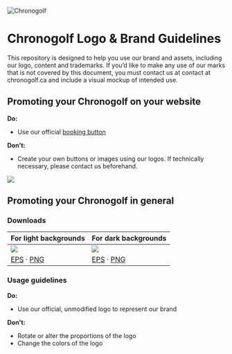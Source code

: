 ![Chronogolf][crest]

Chronogolf Logo & Brand Guidelines
==========

This repository is designed to help you use our brand and assets, including our logo, content and trademarks. If you’d like to make any use of our marks that is not covered by this document, you must contact us at contact at chronogolf.ca and include a visual mockup of intended use.

## Promoting your Chronogolf on your website

**Do:**
- Use our official [booking button](http://chronogolf.github.io/booking-button/)

**Don't:**
- Create your own buttons or images using our logos. If technically necessary, please contact us beforehand.

![](http://chronogolf.s3.amazonaws.com/promotionals/logos/preview--booking-button.png)

## Promoting your Chronogolf in general

### Downloads
For light backgrounds | For dark backgrounds
--- | ---
![][preview-light] | ![][preview-dark]
[EPS](https://github.com/chronogolf/logo-brand/raw/master/eps/chronogolf-logo.eps) · [PNG](https://github.com/chronogolf/logo-brand/raw/master/png/chronogolf-logo-LC.png) | [EPS](https://github.com/chronogolf/logo-brand/raw/master/eps/chronogolf-logo.eps) · [PNG](https://github.com/chronogolf/logo-brand/raw/master/png/chronogolf-logo-LW.png)

### Usage guidelines

**Do:**
- Use our official, unmodified logo to represent our brand


**Don't:**
- Rotate or alter the proportions of the logo
- Change the colors of the logo 

[preview-light]: http://chronogolf.s3.amazonaws.com/promotionals/logos/preview--transparent.png
[preview-dark]: http://chronogolf.s3.amazonaws.com/promotionals/logos/preview--transparent-dark.png
[crest]: http://chronogolf.s3.amazonaws.com/promotionals/logos/cg-crest.png


